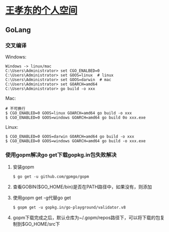 # [王孝东的个人空间](https://scm-git.github.io/)
## GoLang

### 交叉编译
Windows:
```
Windows -> linux/mac
C:\Users\Administrator> set CGO_ENALBED=0
C:\Users\Administrator> set GOOS=linux  # linux
C:\Users\Administrator> set GOOS=darwin  # mac
C:\Users\Administrator> set GOARCH=amd64
C:\Users\Administrator> go build -o xxx
```

Mac:
```
# 不可换行
$ CGO_ENABLED=0 GOOS=linux GOARCH=amd64 go build -o xxx
$ CGO_ENABLED=0 GOOS=windows GOARCH=amd64 go build 0o xxx.exe
```

Linux:
```
$ CGO_ENABLED=0 GOOS=darwin GOARCH=amd64 go build -o xxx
$ CGO_ENABLED=0 GOOS=windows GOARCH=amd64 go build -o xxx.exe
```

### 使用gopm解决go get下载gopkg.in包失败解决
1. 安装gopm
   ```
   $ go get -u github.com/gpmgo/gopm
   ```

2. 查看GOBIN($GO_HOME/bin)是否在PATH路径中，如果没有，则添加

3. 使用gopm get -g代替go get
   ```
   $ gopm get -u gopkg.in/go-playground/validator.v8
   ```

4. gopm下载完成之后，默认仓库为~/.gopm/repos路径下，可以将下载的包复制到$GO_HOME/src下
